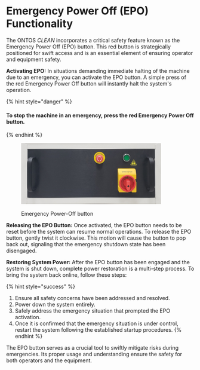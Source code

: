 # Emergency Power Off (EPO) Functionality

The ONTOS _CLEAN_ incorporates a critical safety feature known as the Emergency Power Off (EPO) button. This red button is strategically positioned for swift access and is an essential element of ensuring operator and equipment safety.

**Activating EPO:** In situations demanding immediate halting of the machine due to an emergency, you can activate the EPO button. A simple press of the red Emergency Power Off button will instantly halt the system's operation.

{% hint style="danger" %}
#### To stop the machine in an emergency, press the red Emergency Power Off button.
{% endhint %}

<figure><img src="../.gitbook/assets/1.jpeg" alt="" width="375"><figcaption><p>Emergency Power-Off button</p></figcaption></figure>

**Releasing the EPO Button:** Once activated, the EPO button needs to be reset before the system can resume normal operations. To release the EPO button, gently twist it clockwise. This motion will cause the button to pop back out, signaling that the emergency shutdown state has been disengaged.

**Restoring System Power:** After the EPO button has been engaged and the system is shut down, complete power restoration is a multi-step process. To bring the system back online, follow these steps:

{% hint style="success" %}
1. Ensure all safety concerns have been addressed and resolved.
2. Power down the system entirely.
3. Safely address the emergency situation that prompted the EPO activation.
4. Once it is confirmed that the emergency situation is under control, restart the system following the established startup procedures.
{% endhint %}

The EPO button serves as a crucial tool to swiftly mitigate risks during emergencies. Its proper usage and understanding ensure the safety for both operators and the equipment.
